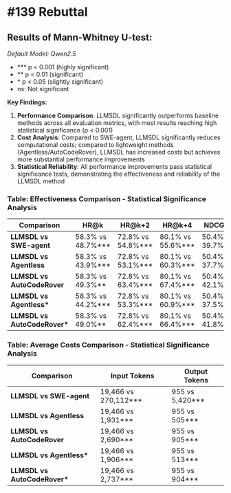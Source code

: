 # #139 Rebuttal

## Results of Mann-Whitney U-test:

*Default Model: Qwen2.5*

- *** p < 0.001 (highly significant)
- ** p < 0.01 (significant)
- \* p < 0.05 (slightly significant)
- ns: Not significant

**Key Findings:**
1. **Performance Comparison**: LLMSDL significantly outperforms baseline methods across all evaluation metrics, with most results reaching high statistical significance (p < 0.001)
2. **Cost Analysis**: Compared to SWE-agent, LLMSDL significantly reduces computational costs; compared to lightweight methods (Agentless/AutoCodeRover), LLMSDL has increased costs but achieves more substantial performance improvements
3. **Statistical Reliability**: All performance improvements pass statistical significance tests, demonstrating the effectiveness and reliability of the LLMSDL method

### Table: Effectiveness Comparison - Statistical Significance Analysis

| Comparison | HR@k | HR@k+2 | HR@k+4 | NDCG@k | NDCG@k+2 | NDCG@k+4 |
|------------|------|--------|--------|--------|----------|----------|
| **LLMSDL vs SWE-agent** | 58.3% vs 48.7%*** | 72.8% vs 54.8%*** | 80.1% vs 55.6%*** | 50.4% vs 39.7%*** | 58.8% vs 43.4%*** | 62.2% vs 43.7%*** |
| **LLMSDL vs Agentless** | 58.3% vs 43.9%*** | 72.8% vs 53.1%*** | 80.1% vs 60.3%*** | 50.4% vs 37.7%*** | 58.8% vs 44.2%*** | 62.2% vs 47.4%*** |
| **LLMSDL vs AutoCodeRover** | 58.3% vs 49.3%** | 72.8% vs 63.4%*** | 80.1% vs 67.4%*** | 50.4% vs 42.1%** | 58.8% vs 49.8%*** | 62.2% vs 51.4%*** |
| **LLMSDL vs Agentless\*** | 58.3% vs 44.2%*** | 72.8% vs 53.3%*** | 80.1% vs 60.9%*** | 50.4% vs 37.5%*** | 58.8% vs 44.5%*** | 62.2% vs 47.8%*** |
| **LLMSDL vs AutoCodeRover\*** | 58.3% vs 49.0%** | 72.8% vs 62.4%*** | 80.1% vs 66.4%*** | 50.4% vs 41.8%*** | 58.8% vs 49.5%*** | 62.2% vs 51.1%*** |

### Table: Average Costs Comparison - Statistical Significance Analysis

| Comparison | Input Tokens | Output Tokens |
|------------|--------------|---------------|
| **LLMSDL vs SWE-agent** | 19,466 vs 270,112*** | 955 vs 5,420*** |
| **LLMSDL vs Agentless** | 19,466 vs 1,931*** | 955 vs 505*** |
| **LLMSDL vs AutoCodeRover** | 19,466 vs 2,690*** | 955 vs 905*** |
| **LLMSDL vs Agentless\*** | 19,466 vs 1,906*** | 955 vs 513*** |
| **LLMSDL vs AutoCodeRover\*** | 19,466 vs 2,737*** | 955 vs 904*** |